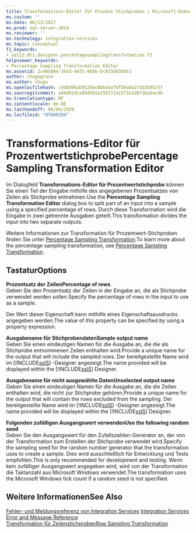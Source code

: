 ```yaml
---
title: Transformations-Editor für Prozent Stichproben | Microsoft-Dokumentation
ms.custom: ''
ms.date: 06/13/2017
ms.prod: sql-server-2014
ms.reviewer: ''
ms.technology: integration-services
ms.topic: conceptual
f1_keywords:
- sql12.dts.designer.percentagesamplingtransformation.f1
helpviewer_keywords:
- Percentage Sampling Transformation Editor
ms.assetid: 2c40d804-26a3-4d35-809b-bc923d83d451
author: chugugrace
ms.author: chugu
ms.openlocfilehash: c4dbd96ab952b6c88bdaa7bf56a0a2f1b3585c57
ms.sourcegitcommit: ad4d92dce894592a259721a1571b1d8736abacdb
ms.translationtype: MT
ms.contentlocale: de-DE
ms.lasthandoff: 08/04/2020
ms.locfileid: "87609294"
---
```

# <a name="percentage-sampling-transformation-editor"></a><span data-ttu-id="ad46f-102">Transformations-Editor für Prozentwertstichprobe</span><span class="sxs-lookup"><span data-stu-id="ad46f-102">Percentage Sampling Transformation Editor</span></span>
  <span data-ttu-id="ad46f-103">Im Dialogfeld **Transformations-Editor für Prozentwertstichprobe** können Sie einen Teil der Eingabe mithilfe des angegebenen Prozentsatzes von Zeilen als Stichprobe entnehmen.</span><span class="sxs-lookup"><span data-stu-id="ad46f-103">Use the **Percentage Sampling Transformation Editor** dialog box to split part of an input into a sample using a specified percentage of rows.</span></span> <span data-ttu-id="ad46f-104">Durch diese Transformation wird die Eingabe in zwei getrennte Ausgaben geteilt.</span><span class="sxs-lookup"><span data-stu-id="ad46f-104">This transformation divides the input into two separate outputs.</span></span>  
  
 <span data-ttu-id="ad46f-105">Weitere Informationen zur Transformation für Prozentwert-Stichproben finden Sie unter [Percentage Sampling Transformation](data-flow/transformations/percentage-sampling-transformation.md).</span><span class="sxs-lookup"><span data-stu-id="ad46f-105">To learn more about the percentage sampling transformation, see [Percentage Sampling Transformation](data-flow/transformations/percentage-sampling-transformation.md).</span></span>  
  
## <a name="options"></a><span data-ttu-id="ad46f-106">Tastatur</span><span class="sxs-lookup"><span data-stu-id="ad46f-106">Options</span></span>  
 <span data-ttu-id="ad46f-107">**Prozentsatz der Zeilen**</span><span class="sxs-lookup"><span data-stu-id="ad46f-107">**Percentage of rows**</span></span>  
 <span data-ttu-id="ad46f-108">Geben Sie den Prozentsatz der Zeilen in der Eingabe an, die als Stichprobe verwendet werden sollen.</span><span class="sxs-lookup"><span data-stu-id="ad46f-108">Specify the percentage of rows in the input to use as a sample.</span></span>  
  
 <span data-ttu-id="ad46f-109">Der Wert dieser Eigenschaft kann mithilfe eines Eigenschaftsausdrucks angegeben werden.</span><span class="sxs-lookup"><span data-stu-id="ad46f-109">The value of this property can be specified by using a property expression.</span></span>  
  
 <span data-ttu-id="ad46f-110">**Ausgabename für Stichprobendaten**</span><span class="sxs-lookup"><span data-stu-id="ad46f-110">**Sample output name**</span></span>  
 <span data-ttu-id="ad46f-111">Geben Sie einen eindeutigen Namen für die Ausgabe an, die die als Stichprobe entnommenen Zeilen enthalten wird.</span><span class="sxs-lookup"><span data-stu-id="ad46f-111">Provide a unique name for the output that will include the sampled rows.</span></span> <span data-ttu-id="ad46f-112">Der bereitgestellte Name wird im [!INCLUDE[ssIS](../includes/ssis-md.md)] -Designer angezeigt.</span><span class="sxs-lookup"><span data-stu-id="ad46f-112">The name provided will be displayed within the [!INCLUDE[ssIS](../includes/ssis-md.md)] Designer.</span></span>  
  
 <span data-ttu-id="ad46f-113">**Ausgabename für nicht ausgewählte Daten**</span><span class="sxs-lookup"><span data-stu-id="ad46f-113">**Unselected output name**</span></span>  
 <span data-ttu-id="ad46f-114">Geben Sie einen eindeutigen Namen für die Ausgabe an, die die Zeilen enthalten wird, die nicht zur Stichprobe gehören.</span><span class="sxs-lookup"><span data-stu-id="ad46f-114">Provide a unique name for the output that will contain the rows excluded from the sampling.</span></span> <span data-ttu-id="ad46f-115">Der bereitgestellte Name wird im [!INCLUDE[ssIS](../includes/ssis-md.md)] -Designer angezeigt.</span><span class="sxs-lookup"><span data-stu-id="ad46f-115">The name provided will be displayed within the [!INCLUDE[ssIS](../includes/ssis-md.md)] Designer.</span></span>  
  
 <span data-ttu-id="ad46f-116">**Folgenden zufälligen Ausgangswert verwenden**</span><span class="sxs-lookup"><span data-stu-id="ad46f-116">**Use the following random seed**</span></span>  
 <span data-ttu-id="ad46f-117">Geben Sie den Ausgangswert für den Zufallszahlen-Generator an, der von der Transformation zum Erstellen der Stichprobe verwendet wird.</span><span class="sxs-lookup"><span data-stu-id="ad46f-117">Specify the sampling seed for the random number generator that the transformation uses to create a sample.</span></span> <span data-ttu-id="ad46f-118">Dies wird ausschließlich für Entwicklung und Tests empfohlen.</span><span class="sxs-lookup"><span data-stu-id="ad46f-118">This is only recommended for development and testing.</span></span> <span data-ttu-id="ad46f-119">Wenn kein zufälliger Ausgangswert angegeben wird, wird von der Transformation die Taktanzahl aus Microsoft Windows verwendet.</span><span class="sxs-lookup"><span data-stu-id="ad46f-119">The transformation uses the Microsoft Windows tick count if a random seed is not specified.</span></span>  
  
## <a name="see-also"></a><span data-ttu-id="ad46f-120">Weitere Informationen</span><span class="sxs-lookup"><span data-stu-id="ad46f-120">See Also</span></span>  
 <span data-ttu-id="ad46f-121">[Fehler- und Meldungsreferenz von Integration Services](../../2014/integration-services/integration-services-error-and-message-reference.md) </span><span class="sxs-lookup"><span data-stu-id="ad46f-121">[Integration Services Error and Message Reference](../../2014/integration-services/integration-services-error-and-message-reference.md) </span></span>  
 [<span data-ttu-id="ad46f-122">Transformation für Zeilenstichproben</span><span class="sxs-lookup"><span data-stu-id="ad46f-122">Row Sampling Transformation</span></span>](data-flow/transformations/row-sampling-transformation.md)  
  
  
